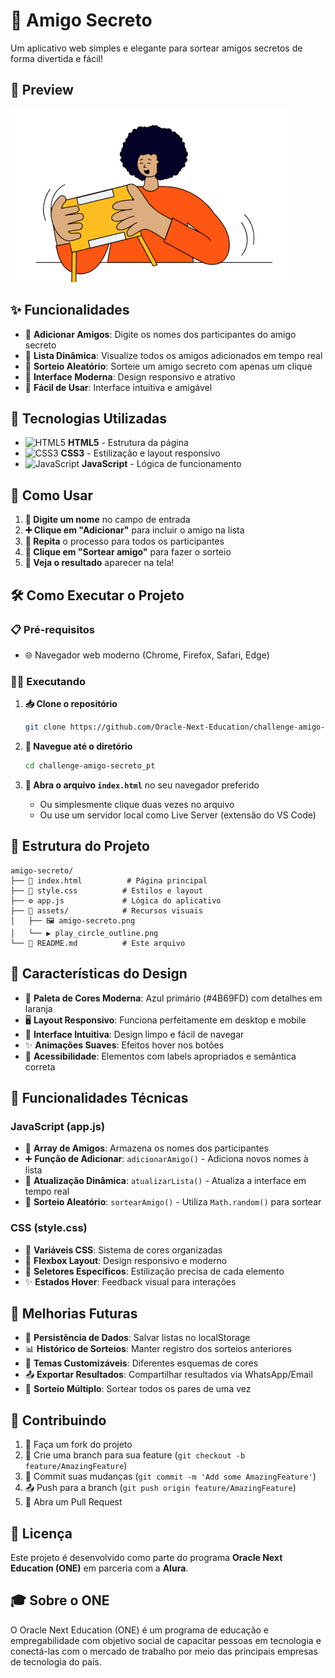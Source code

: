 # 🎁 Amigo Secreto

Um aplicativo web simples e elegante para sortear amigos secretos de forma divertida e fácil!

## 📸 Preview

![Amigo Secreto](./assets/amigo-secreto.png)

## ✨ Funcionalidades

- 👥 **Adicionar Amigos**: Digite os nomes dos participantes do amigo secreto
- 📝 **Lista Dinâmica**: Visualize todos os amigos adicionados em tempo real
- 🎲 **Sorteio Aleatório**: Sorteie um amigo secreto com apenas um clique
- 🎨 **Interface Moderna**: Design responsivo e atrativo
- 🌟 **Fácil de Usar**: Interface intuitiva e amigável

## 🚀 Tecnologias Utilizadas

- ![HTML5](https://img.shields.io/badge/HTML5-E34F26?style=flat-square&logo=html5&logoColor=white) **HTML5** - Estrutura da página
- ![CSS3](https://img.shields.io/badge/CSS3-1572B6?style=flat-square&logo=css3&logoColor=white) **CSS3** - Estilização e layout responsivo
- ![JavaScript](https://img.shields.io/badge/JavaScript-F7DF1E?style=flat-square&logo=javascript&logoColor=black) **JavaScript** - Lógica de funcionamento

## 🎯 Como Usar

1. **📝 Digite um nome** no campo de entrada
2. **➕ Clique em "Adicionar"** para incluir o amigo na lista
3. **🔄 Repita** o processo para todos os participantes
4. **🎲 Clique em "Sortear amigo"** para fazer o sorteio
5. **🎉 Veja o resultado** aparecer na tela!

## 🛠️ Como Executar o Projeto

### 📋 Pré-requisitos

- 🌐 Navegador web moderno (Chrome, Firefox, Safari, Edge)

### 🏃‍♂️ Executando

1. **📥 Clone o repositório**

   ```bash
   git clone https://github.com/Oracle-Next-Education/challenge-amigo-secreto_pt.git
   ```

2. **📁 Navegue até o diretório**

   ```bash
   cd challenge-amigo-secreto_pt
   ```

3. **🚀 Abra o arquivo `index.html`** no seu navegador preferido
   - Ou simplesmente clique duas vezes no arquivo
   - Ou use um servidor local como Live Server (extensão do VS Code)

## 📁 Estrutura do Projeto

```
amigo-secreto/
├── 📄 index.html          # Página principal
├── 🎨 style.css          # Estilos e layout
├── ⚙️ app.js             # Lógica do aplicativo
├── 📁 assets/            # Recursos visuais
│   ├── 🖼️ amigo-secreto.png
│   └── ▶️ play_circle_outline.png
└── 📖 README.md          # Este arquivo
```

## 🎨 Características do Design

- 🎨 **Paleta de Cores Moderna**: Azul primário (#4B69FD) com detalhes em laranja
- 🖥️ **Layout Responsivo**: Funciona perfeitamente em desktop e mobile
- 📱 **Interface Intuitiva**: Design limpo e fácil de navegar
- ✨ **Animações Suaves**: Efeitos hover nos botões
- 🎯 **Acessibilidade**: Elementos com labels apropriados e semântica correta

## 🔧 Funcionalidades Técnicas

### JavaScript (app.js)

- 🔢 **Array de Amigos**: Armazena os nomes dos participantes
- ➕ **Função de Adicionar**: `adicionarAmigo()` - Adiciona novos nomes à lista
- 🔄 **Atualização Dinâmica**: `atualizarLista()` - Atualiza a interface em tempo real
- 🎲 **Sorteio Aleatório**: `sortearAmigo()` - Utiliza `Math.random()` para sortear

### CSS (style.css)

- 🎨 **Variáveis CSS**: Sistema de cores organizadas
- 📱 **Flexbox Layout**: Design responsivo e moderno
- 🎯 **Seletores Específicos**: Estilização precisa de cada elemento
- ✨ **Estados Hover**: Feedback visual para interações

## 🎯 Melhorias Futuras

- 💾 **Persistência de Dados**: Salvar listas no localStorage
- 📊 **Histórico de Sorteios**: Manter registro dos sorteios anteriores
- 🎨 **Temas Customizáveis**: Diferentes esquemas de cores
- 📤 **Exportar Resultados**: Compartilhar resultados via WhatsApp/Email
- 🔄 **Sorteio Múltiplo**: Sortear todos os pares de uma vez

## 🤝 Contribuindo

1. 🍴 Faça um fork do projeto
2. 🌿 Crie uma branch para sua feature (`git checkout -b feature/AmazingFeature`)
3. 💾 Commit suas mudanças (`git commit -m 'Add some AmazingFeature'`)
4. 📤 Push para a branch (`git push origin feature/AmazingFeature`)
5. 🔄 Abra um Pull Request

## 📄 Licença

Este projeto é desenvolvido como parte do programa **Oracle Next Education (ONE)** em parceria com a **Alura**.

## 🎓 Sobre o ONE

O Oracle Next Education (ONE) é um programa de educação e empregabilidade com objetivo social de capacitar pessoas em tecnologia e conectá-las com o mercado de trabalho por meio das principais empresas de tecnologia do país.
